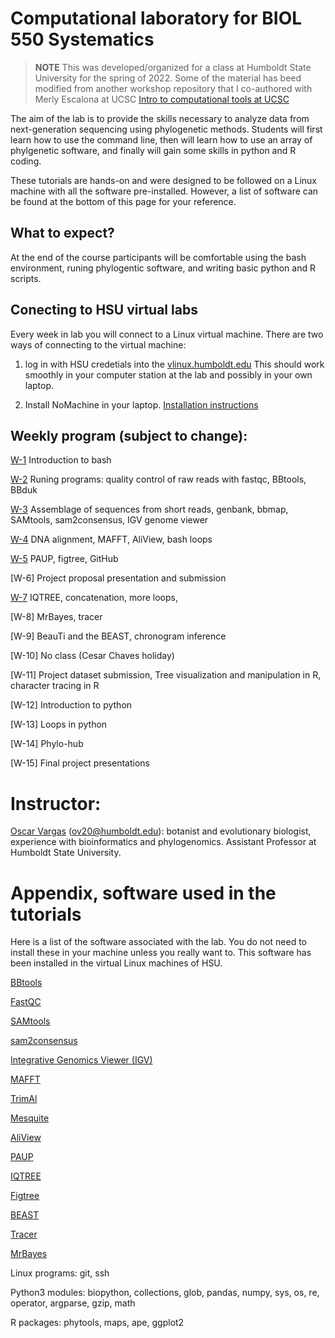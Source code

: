 # Computational laboratory for BIOL 550 Systematics

> **NOTE** 
> This was developed/organized for a class at Humboldt State University for the spring of 2022. 
> Some of the material has beed modified from another workshop repository that I co-authored with Merly Escalona at UCSC [Intro to computational tools at UCSC](https://github.com/merlyescalona/ucsc-eeb-intro2comptools) 

The aim of the lab is to provide the skills necessary to analyze data from next-generation sequencing using phylogenetic methods. Students will first learn how to use the command line, then will learn how to use an array of phylgenetic software, and finally will gain some skills in python and R coding.

These tutorials are hands-on and were designed to be followed on a Linux machine with all the software pre-installed. However, a list of software can be found at the bottom of this page for your reference.

## What to expect?

At the end of the course participants will be comfortable using the bash environment, runing phylogentic software, and writing basic python and R scripts.

## Conecting to HSU virtual labs

Every week in lab you will connect to a Linux virtual machine. There are two ways of connecting to the virtual machine:

1. log in with HSU credetials into the [vlinux.humboldt.edu](https://vlinux.humboldt.edu/) This should work smoothly in your computer station at the lab and possibly in your own laptop.

2. Install NoMachine in your laptop. [Installation instructions](https://its.humboldt.edu/vlinux-home-instructions)

## Weekly program (subject to change):

[W-1](https://github.com/oscarvargash/biol_550_2022/tree/main/week_01) Introduction to bash

[W-2](https://github.com/oscarvargash/biol_550_2022/tree/main/week_02) Runing programs: quality control of raw reads with fastqc, BBtools, BBduk

[W-3](https://github.com/oscarvargash/biol_550_2022/tree/main/week_03) Assemblage of sequences from short reads, genbank, bbmap, SAMtools, sam2consensus, IGV genome viewer

[W-4](https://github.com/oscarvargash/biol_550_2022/tree/main/week_04) DNA alignment, MAFFT, AliView, bash loops

[W-5](https://github.com/oscarvargash/biol_550_2022/tree/main/week_05) PAUP, figtree, GitHub 

[W-6] Project proposal presentation and submission

[W-7](https://github.com/oscarvargash/biol_550_2022/tree/main/week_07) IQTREE, concatenation, more loops, 

[W-8] MrBayes, tracer

[W-9] BeauTi and the BEAST, chronogram inference

[W-10] No class (Cesar Chaves holiday)

[W-11] Project dataset submission, Tree visualization and manipulation in R, character tracing in R

[W-12] Introduction to python

[W-13] Loops in python

[W-14] Phylo-hub

[W-15] Final project presentations


# Instructor:

[Oscar Vargas](http://oscarmvargas.com/) (<ov20@humboldt.edu>): botanist and evolutionary biologist, experience with bioinformatics and phylogenomics. Assistant Professor at Humboldt State University.

# Appendix, software used in the tutorials

Here is a list of the software associated with the lab. You do not need to install these in your machine unless you really want to. This software has been installed in the virtual Linux machines of HSU.

[BBtools](https://jgi.doe.gov/data-and-tools/bbtools/bb-tools-user-guide/installation-guide/)

[FastQC](https://www.bioinformatics.babraham.ac.uk/projects/fastqc/)

[SAMtools](http://www.htslib.org/)

[sam2consensus](https://github.com/edgardomortiz/sam2consensus)

[Integrative Genomics Viewer (IGV)](https://software.broadinstitute.org/software/igv/)

[MAFFT](https://mafft.cbrc.jp/alignment/software/)

[TrimAl](http://trimal.cgenomics.org/)

[Mesquite](https://www.mesquiteproject.org/Installation.html)

[AliView](https://ormbunkar.se/aliview/)

[PAUP](https://paup.phylosolutions.com/get-paup/)

[IQTREE](http://www.iqtree.org/)

[Figtree](http://tree.bio.ed.ac.uk/software/figtree/)

[BEAST](https://github.com/beast-dev/beast-mcmc)

[Tracer](https://github.com/beast-dev/tracer/releases)

[MrBayes](https://nbisweden.github.io/MrBayes/download.html)

Linux programs: git, ssh

Python3 modules: biopython, collections, glob, pandas, numpy, sys, os, re, operator, argparse, gzip, math

R packages: phytools, maps, ape, ggplot2


